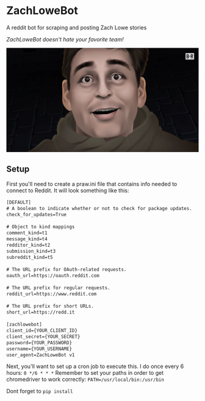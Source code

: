 # ZachLoweBot
A reddit bot for scraping and posting Zach Lowe stories  

*ZachLoweBot doesn't hate your favorite team!*

![Zach Lowe SWAMP DRAGONS](zachLoweGoZ.png)

## Setup
First you'll need to create a praw.ini file that contains info needed to connect to Reddit. It will look something like this:
```
[DEFAULT]
# A boolean to indicate whether or not to check for package updates.
check_for_updates=True

# Object to kind mappings
comment_kind=t1
message_kind=t4
redditor_kind=t2
submission_kind=t3
subreddit_kind=t5

# The URL prefix for OAuth-related requests.
oauth_url=https://oauth.reddit.com

# The URL prefix for regular requests.
reddit_url=https://www.reddit.com

# The URL prefix for short URLs.
short_url=https://redd.it

[zachlowebot]
client_id={YOUR_CLIENT_ID}
client_secret={YOUR_SECRET}
password={YOUR_PASSWORD}
username={YOUR_USERNAME}
user_agent=ZachLoweBot v1
```

Next, you'll want to set up a cron job to execute this. I do once every 6 hours: `0 */6 * * *` 
Remember to set your paths in order to get chromedriver to work correctly: `PATH=/usr/local/bin:/usr/bin`  

Dont forget to `pip install`
